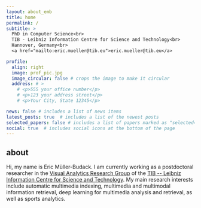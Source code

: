 ```yaml
---
layout: about_emb
title: home
permalink: /
subtitle: > 
  PhD in Computer Science<br>
  TIB - Leibniz Information Centre for Science and Technology<br>
  Hannover, Germany<br>
  <a href="mailto:eric.mueller@tib.eu">eric.mueller@tib.eu</a>

profile:
  align: right
  image: prof_pic.jpg
  image_circular: false # crops the image to make it circular
  address: # >
    # <p>555 your office number</p>
    # <p>123 your address street</p>
    # <p>Your City, State 12345</p>

news: false # includes a list of news items
latest_posts: true  # includes a list of the newest posts
selected_papers: false # includes a list of papers marked as "selected={true}"
social: true  # includes social icons at the bottom of the page
---
```


## about

Hi, my name is Eric Müller-Budack. I am currently working as a postdoctoral researcher in the [Visual Analytics Research Group](https://www.tib.eu/en/research-development/research-groups-and-labs/visual-analytics) of the [TIB -- Leibniz Information Centre for Science and Technology](https://www.tib.eu/en). My main research interests include automatic multimedia indexing, multimedia and multimodal information retrieval, deep learning for multimedia analysis and retrieval, as well as sports analytics.
